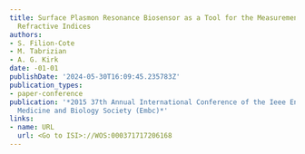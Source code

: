 ```yaml
---
title: Surface Plasmon Resonance Biosensor as a Tool for the Measurement of Complex
  Refractive Indices
authors:
- S. Filion-Cote
- M. Tabrizian
- A. G. Kirk
date: -01-01
publishDate: '2024-05-30T16:09:45.235783Z'
publication_types:
- paper-conference
publication: '*2015 37th Annual International Conference of the Ieee Engineering in
  Medicine and Biology Society (Embc)*'
links:
- name: URL
  url: <Go to ISI>://WOS:000371717206168
---
```

